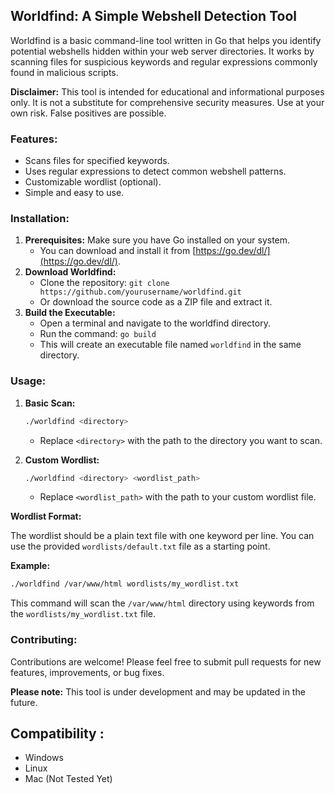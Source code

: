 ## Worldfind: A Simple Webshell Detection Tool

Worldfind is a basic command-line tool written in Go that helps you identify potential webshells hidden within your web server directories. It works by scanning files for suspicious keywords and regular expressions commonly found in malicious scripts.

**Disclaimer:** This tool is intended for educational and informational purposes only. It is not a substitute for comprehensive security measures. Use at your own risk. False positives are possible.

### Features:

- Scans files for specified keywords.
- Uses regular expressions to detect common webshell patterns.
- Customizable wordlist (optional).
- Simple and easy to use.

### Installation:

1. **Prerequisites:** Make sure you have Go installed on your system.
   - You can download and install it from [https://go.dev/dl/](https://go.dev/dl/).
2. **Download Worldfind:**
   - Clone the repository: `git clone https://github.com/yourusername/worldfind.git`
   - Or download the source code as a ZIP file and extract it.
3. **Build the Executable:**
   - Open a terminal and navigate to the worldfind directory.
   - Run the command: `go build`
   - This will create an executable file named `worldfind` in the same directory.

### Usage:

1. **Basic Scan:**
   ```bash
   ./worldfind <directory> 
   ```
   - Replace `<directory>` with the path to the directory you want to scan.

2. **Custom Wordlist:**
   ```bash
   ./worldfind <directory> <wordlist_path>
   ```
   - Replace `<wordlist_path>` with the path to your custom wordlist file.

**Wordlist Format:**

The wordlist should be a plain text file with one keyword per line. You can use the provided `wordlists/default.txt` file as a starting point.

**Example:**

```bash
./worldfind /var/www/html wordlists/my_wordlist.txt
```

This command will scan the `/var/www/html` directory using keywords from the `wordlists/my_wordlist.txt` file.

### Contributing:

Contributions are welcome! Please feel free to submit pull requests for new features, improvements, or bug fixes.

**Please note:** This tool is under development and may be updated in the future.

## Compatibility :
- Windows
- Linux
- Mac (Not Tested Yet)

